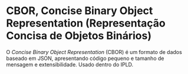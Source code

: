 # CBOR, Concise Binary Object Representation (Representação Concisa de Objetos Binários) 

O _Concise Binary Object Representation_ (CBOR) é um formato de dados baseado em JSON, apresentando código pequeno e tamanho de mensagem e extensibilidade. Usado dentro do IPLD.
